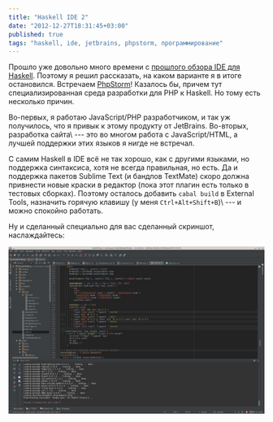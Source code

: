 ```yaml
---
title: "Haskell IDE 2"
date: "2012-12-27T18:31:45+03:00"
published: true
tags: "haskell, ide, jetbrains, phpstorm, программирование"
---
```


Прошло уже довольно много времени с [прошлого обзора IDE для Haskell](/post/haskellide/). Поэтому я решил рассказать,
на каком варианте я в итоге остановился. Встречаем [PhpStorm](http://www.jetbrains.com/phpstorm/)! Казалось бы, причем
тут специализированная среда разработки для PHP к Haskell. Но тому есть несколько причин.

Во-первых, я работаю JavaScript/PHP разработчиком, и так уж получилось, что я привык к этому продукту от JetBrains.
Во-вторых, разработка сайта\ --- это во многом работа с JavaScript/HTML, а лучшей поддержки этих языков я нигде
не встречал.

С самим Haskell в IDE всё не так хорошо, как с другими языками, но поддержка синтаксиса, хотя не всегда правильная,
но есть. Да и поддержка пакетов Sublime Text (и бандлов TextMate) скоро должна привнести новые краски в редактор
(пока этот плагин есть только в тестовых сборках). Поэтому осталось добавить `cabal build` в External Tools,
назначить горячую клавишу (у меня `Ctrl+Alt+Shift+B`)\ --- и можно спокойно работать.

Ну и сделанный специально для вас сделанный скриншот, наслаждайтесь:

[![PhpStorm](/images/screenshots/phpstorm-small.jpg "PhpStorm")](/images/screenshots/phpstorm.png)
